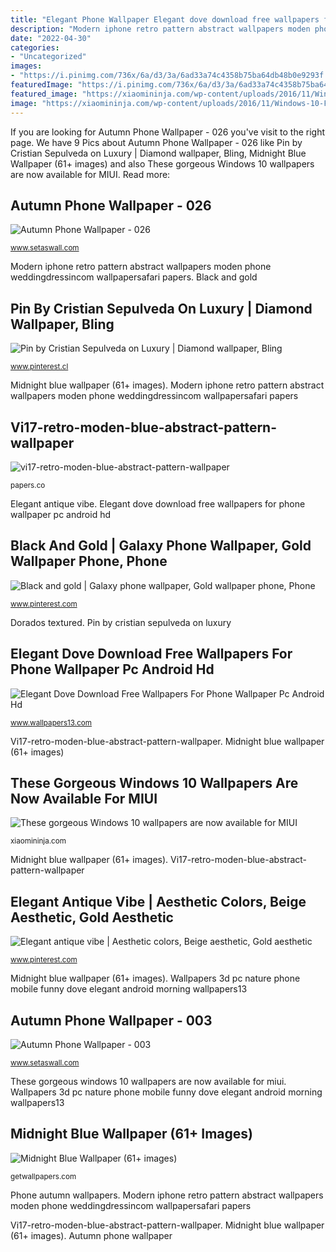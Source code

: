 ```yaml
---
title: "Elegant Phone Wallpaper Elegant dove download free wallpapers for phone wallpaper pc android hd"
description: "Modern iphone retro pattern abstract wallpapers moden phone weddingdressincom wallpapersafari papers"
date: "2022-04-30"
categories:
- "Uncategorized"
images:
- "https://i.pinimg.com/736x/6a/d3/3a/6ad33a74c4358b75ba64db48b0e9293f.jpg"
featuredImage: "https://i.pinimg.com/736x/6a/d3/3a/6ad33a74c4358b75ba64db48b0e9293f.jpg"
featured_image: "https://xiaomininja.com/wp-content/uploads/2016/11/Windows-10-Focus-lockscreen-wallpaper-for-every-Xiaomi-phone-4.jpg"
image: "https://xiaomininja.com/wp-content/uploads/2016/11/Windows-10-Focus-lockscreen-wallpaper-for-every-Xiaomi-phone-4.jpg"
---
```


If you are looking for Autumn Phone Wallpaper - 026 you've visit to the right page. We have 9 Pics about Autumn Phone Wallpaper - 026 like Pin by Cristian Sepulveda on Luxury | Diamond wallpaper, Bling, Midnight Blue Wallpaper (61+ images) and also These gorgeous Windows 10 wallpapers are now available for MIUI. Read more:

## Autumn Phone Wallpaper - 026

![Autumn Phone Wallpaper - 026](https://www.setaswall.com/wp-content/uploads/2017/03/Autumn-Phone-Wallpaper-026-768x1664.jpg "Autumn phone wallpaper")

<small>www.setaswall.com</small>

Modern iphone retro pattern abstract wallpapers moden phone weddingdressincom wallpapersafari papers. Black and gold

## Pin By Cristian Sepulveda On Luxury | Diamond Wallpaper, Bling

![Pin by Cristian Sepulveda on Luxury | Diamond wallpaper, Bling](https://i.pinimg.com/originals/d7/89/25/d789254c440ae115a85bc0a0def26b93.jpg "Pin by cristian sepulveda on luxury")

<small>www.pinterest.cl</small>

Midnight blue wallpaper (61+ images). Modern iphone retro pattern abstract wallpapers moden phone weddingdressincom wallpapersafari papers

## Vi17-retro-moden-blue-abstract-pattern-wallpaper

![vi17-retro-moden-blue-abstract-pattern-wallpaper](http://papers.co/wallpaper/papers.co-vi17-retro-moden-blue-abstract-pattern-41-iphone-wallpaper.jpg "Windows spotlight wallpapers lockscreen sept miui gorgeous light phone")

<small>papers.co</small>

Elegant antique vibe. Elegant dove download free wallpapers for phone wallpaper pc android hd

## Black And Gold | Galaxy Phone Wallpaper, Gold Wallpaper Phone, Phone

![Black and gold | Galaxy phone wallpaper, Gold wallpaper phone, Phone](https://i.pinimg.com/736x/64/de/7d/64de7dfb6a12fd6e76f53ab5c4bc3ccf.jpg "Autumn phone wallpaper")

<small>www.pinterest.com</small>

Dorados textured. Pin by cristian sepulveda on luxury

## Elegant Dove Download Free Wallpapers For Phone Wallpaper Pc Android Hd

![Elegant Dove Download Free Wallpapers For Phone Wallpaper Pc Android Hd](https://www.wallpapers13.com/wp-content/uploads/2015/11/Elegant-dove-download-free-wallpapers-for-phone-wallpaper-pc-android-hd-mobile-of-love-3d-nature-good-morning-funny-1680x1050.jpg "Wallpapers 3d pc nature phone mobile funny dove elegant android morning wallpapers13")

<small>www.wallpapers13.com</small>

Vi17-retro-moden-blue-abstract-pattern-wallpaper. Midnight blue wallpaper (61+ images)

## These Gorgeous Windows 10 Wallpapers Are Now Available For MIUI

![These gorgeous Windows 10 wallpapers are now available for MIUI](https://xiaomininja.com/wp-content/uploads/2016/11/Windows-10-Focus-lockscreen-wallpaper-for-every-Xiaomi-phone-4.jpg "Autumn phone wallpaper")

<small>xiaomininja.com</small>

Midnight blue wallpaper (61+ images). Vi17-retro-moden-blue-abstract-pattern-wallpaper

## Elegant Antique Vibe | Aesthetic Colors, Beige Aesthetic, Gold Aesthetic

![Elegant antique vibe | Aesthetic colors, Beige aesthetic, Gold aesthetic](https://i.pinimg.com/736x/6a/d3/3a/6ad33a74c4358b75ba64db48b0e9293f.jpg "Windows spotlight wallpapers lockscreen sept miui gorgeous light phone")

<small>www.pinterest.com</small>

Midnight blue wallpaper (61+ images). Wallpapers 3d pc nature phone mobile funny dove elegant android morning wallpapers13

## Autumn Phone Wallpaper - 003

![Autumn Phone Wallpaper - 003](https://www.setaswall.com/wp-content/uploads/2017/03/Autumn-Phone-Wallpaper-003.jpg "Phone autumn wallpapers")

<small>www.setaswall.com</small>

These gorgeous windows 10 wallpapers are now available for miui. Wallpapers 3d pc nature phone mobile funny dove elegant android morning wallpapers13

## Midnight Blue Wallpaper (61+ Images)

![Midnight Blue Wallpaper (61+ images)](http://getwallpapers.com/wallpaper/full/e/d/a/1437164-beautiful-midnight-blue-wallpaper-2160x3840-for-samsung-galaxy.jpg "Lockscreens nia toks kermit tik espejo")

<small>getwallpapers.com</small>

Phone autumn wallpapers. Modern iphone retro pattern abstract wallpapers moden phone weddingdressincom wallpapersafari papers

Vi17-retro-moden-blue-abstract-pattern-wallpaper. Midnight blue wallpaper (61+ images). Autumn phone wallpaper

